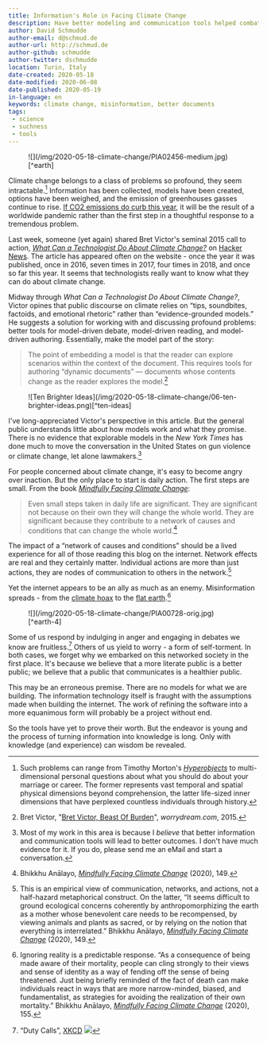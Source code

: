 ```yaml
---
title: Information's Role in Facing Climate Change
description: Have better modeling and communication tools helped combat climate change?
author: David Schmudde
author-email: d@schmud.de
author-url: http://schmud.de
author-github: schmudde
author-twitter: dschmudde
location: Turin, Italy
date-created: 2020-05-18
date-modified: 2020-06-08
date-published: 2020-05-19
in-language: en
keywords: climate change, misinformation, better documents
tags:
 - science
 - suchness
 - tools
---
```


<figure>
![](/img/2020-05-18-climate-change/PIA02456-medium.jpg)[^earth]

[^earth]: {-} NASA/JPL. *[Seawinds Wind-Ice Interaction](https://images.nasa.gov/details-PIA02456)*. Image, 2000.
</figure>

Climate change belongs to a class of problems so profound, they seem intractable.[^problems] Information has been collected, models have been created, options have been weighed, and the emission of greenhouses gasses continue to rise. [If CO2 emissions do curb this year](https://thebreakthrough.org/issues/energy/covid-co2-drop), it will be the result of a worldwide pandemic rather than the first step in a thoughtful response to a tremendous problem.

[^problems]: Such problems can range from Timothy Morton's *[Hyperobjects](https://www.upress.umn.edu/book-division/books/hyperobjects)* to multi-dimensional personal questions about what you should do about your marriage or career. The former represents vast temporal and spatial physical dimensions beyond comprehension, the latter life-sized inner dimensions that have perplexed countless individuals through history.

Last week, someone (yet again) shared Bret Victor's seminal 2015 call to action, *[What Can a Technologist Do About Climate Change?](http://worrydream.com/#!/ClimateChange)* on [Hacker News](https://news.ycombinator.com/item?id=23153043). The article has appeared often on the website - once the year it was published, once in 2016, seven times in 2017, four times in 2018, and once so far this year. It seems that technologists really want to know what they can do about climate change.

Midway through *What Can a Technologist Do About Climate Change?*, Victor opines that public discourse on climate relies on &ldquo;tips, soundbites, factoids, and emotional rhetoric&rdquo; rather than &ldquo;evidence-grounded models.&rdquo; He suggests a solution for working with and discussing profound problems: better tools for model-driven debate, model-driven reading, and model-driven authoring. Essentially, make the model part of the story:

> The point of embedding a model is that the reader can explore scenarios within the context of the document. This requires tools for authoring “dynamic documents” — documents whose contents change as the reader explores the model.[^victor]

[^victor]: Bret Victor, "[Bret Victor, Beast Of Burden](http://worrydream.com/#!/ClimateChange)", *worrydream.com*, 2015.

<figure>
![Ten Brighter Ideas](/img/2020-05-18-climate-change/06-ten-brighter-ideas.png)[^ten-ideas]

[^ten-ideas]: A still from Bret Victor's "explorable explanation," [Ten Brighter Ideas?](http://worrydream.com/TenBrighterIdeas/) (2010). A still image cannot capture the concept, it should be experienced to be understood.
</figure>

I've long-appreciated Victor's perspective in this article. But the general public understands little about how models work and what they promise. There is no evidence that explorable models in the *New York Times* has done much to move the conversation in the United States on gun violence or climate change, let alone lawmakers.[^evidence]

[^evidence]: Most of my work in this area is because I *believe* that better information and communication tools will lead to better outcomes. I don't have much evidence for it. If you do, please send me an eMail and start a conversation.

For people concerned about climate change, it's easy to become angry over inaction. But the only place to start is daily action. The first steps are small. From the book *[Mindfully Facing Climate Change](https://www.buddhistinquiry.org/resources/books/)*:

> Even small steps taken in daily life are significant. They are significant not because on their own they will change the whole world. They are significant because they contribute to a network of causes and conditions that can change the whole world.[^149]

[^149]: Bhikkhu Anālayo, *[Mindfully Facing Climate Change](https://www.buddhistinquiry.org/resources/books/)* (2020), 149.

The impact of a &ldquo;network of causes and conditions&rdquo; should be a lived experience for all of those reading this blog on the internet. Network effects are real and they certainly matter. Individual actions are more than just actions, they are nodes of communication to others in the network.[^45]

[^45]: This is an empirical view of communication, networks, and actions, not a half-hazard metaphorical construct. On the latter, &ldquo;It seems difficult to ground ecological concerns coherently by anthropomorphizing the earth as a mother whose benevolent care needs to be recompensed, by viewing animals and plants as sacred, or by relying on the notion that everything is interrelated.&rdquo; Bhikkhu Anālayo, *[Mindfully Facing Climate Change](https://www.buddhistinquiry.org/resources/books/)* (2020), 149.

Yet the internet appears to be an ally as much as an enemy. Misinformation spreads - from the [climate hoax](https://www.breitbart.com/politics/2019/04/09/nolte-scientists-prove-man-made-global-warming-is-a-hoax/) to the [flat earth](https://www.tfes.org/).[^155]

[^155]: Ignoring reality is a predictable response. &ldquo;As a consequence of being made aware of their mortality, people can cling strongly to their views and sense of identity as a way of fending off the sense of being threatened. Just being briefly reminded of the fact of death can make individuals react in ways that are more narrow-minded, biased, and fundamentalist, as strategies for avoiding the realization of their own mortality.&rdquo; Bhikkhu Anālayo, *[Mindfully Facing Climate Change](https://www.buddhistinquiry.org/resources/books/)* (2020), 155.

<figure>
![](/img/2020-05-18-climate-change/PIA00728-orig.jpg) [^earth-4]

[^earth-4]: Four views of our (round) home from a single vantage point. NASA/JPL/Johns Hopkins University. *[Global Images Of Earth](https://images.nasa.gov/details-PIA00728)*. Image, 1997.
</figure>

Some of us respond by indulging in anger and engaging in debates we know are fruitless.[^xkcd] Others of us yield to worry - a form of self-torment. In both cases, we forget why we embarked on this networked society in the first place. It's because we believe that a more literate public is a better public; we believe that a public that communicates is a healthier public.

[^xkcd]: &ldquo;Duty Calls&rdquo;, [XKCD](https://xkcd.com/386/) ![](/img/2020-05-18-climate-change/duty-calls.png)

This may be an erroneous premise. There are no models for what we are building. The information technology itself is fraught with the assumptions made when building the internet. The work of refining the software into a more equanimous form will probably be a project without end.

So the tools have yet to prove their worth. But the endeavor is young and the process of turning information into knowledge is long. Only with knowledge (and experience) can wisdom be revealed.
